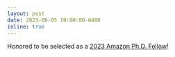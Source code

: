 ```yaml
---
layout: post
date: 2023-06-05 19:00:00-0400
inline: true
---
```


Honored to be selected as a [2023 Amazon Ph.D. Fellow](https://www.sciencehub.ucla.edu/2023-amazon-fellows/)! 